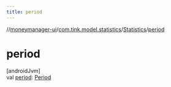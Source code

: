 ```yaml
---
title: period
---
```

//[moneymanager-ui](../../../index.html)/[com.tink.model.statistics](../index.html)/[Statistics](index.html)/[period](period.html)



# period



[androidJvm]\
val [period](period.html): [Period](../../com.tink.model.time/-period/index.html)




